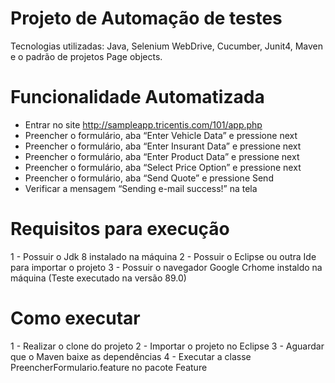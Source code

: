 # Projeto de Automação de testes
Tecnologias utilizadas: Java, Selenium WebDrive, Cucumber, Junit4, Maven e o padrão de projetos Page objects.

# Funcionalidade Automatizada 
* Entrar no site http://sampleapp.tricentis.com/101/app.php
* Preencher o formulário, aba “Enter Vehicle Data” e pressione next
* Preencher o formulário, aba “Enter Insurant Data” e pressione next
* Preencher o formulário, aba “Enter Product Data” e pressione next
* Preencher o formulário, aba “Select Price Option” e pressione next
* Preencher o formulário, aba “Send Quote” e pressione Send
* Verificar a mensagem “Sending e-mail success!” na tela

# Requisitos para execução 
1 - Possuir o Jdk 8 instalado na máquina
2 - Possuir o Eclipse ou outra Ide para importar o projeto
3 - Possuir o navegador Google Crhome instaldo na máquina (Teste executado na versão 89.0)

# Como executar 
1 - Realizar o clone do projeto
2 - Importar o projeto no Eclipse 
3 - Aguardar que o Maven baixe as dependências 
4 - Executar a classe PreencherFormulario.feature no pacote Feature




